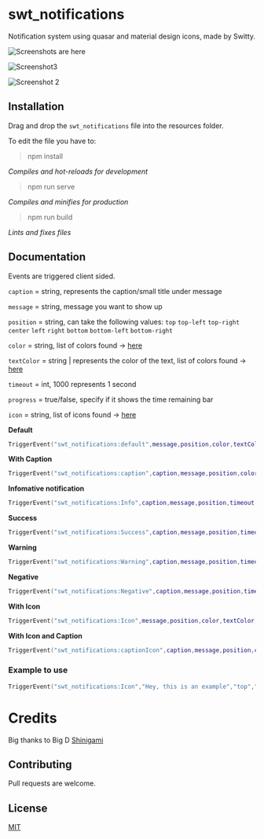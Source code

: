 # swt_notifications


Notification system using quasar and material design icons, made by Switty. 

![Screenshots are here](https://imgur.com/mNUe3h1.jpg) 

![Screenshot3](https://imgur.com/P0YEP0D.png)

![Screenshot 2](https://imgur.com/VzCCmD5.png) 



## Installation
Drag and drop the `swt_notifications` file into the resources folder.

To edit the file you have to:

>npm install

*Compiles and hot-reloads for development*

>npm run serve

*Compiles and minifies for production*

>npm run build

*Lints and fixes files*



## Documentation
Events are triggered client sided.

`caption` = string, represents the caption/small title under message

`message` = string, message you want to show up

`position` = string, can take the following values: `top` `top-left` `top-right` `center` `left` `right` `bottom` `bottom-left` `bottom-right`

`color` = string, list of colors found -> [here](https://quasar.dev/style/color-palette)

`textColor` = string | represents the color of the text, list of colors found -> [here](https://quasar.dev/style/color-palette)

`timeout` = int, 1000 represents 1 second

`progress` = true/false, specify if it shows the time remaining bar

`icon` = string, list of icons found -> [here](https://materialdesignicons.com/)

**Default**

```lua
TriggerEvent("swt_notifications:default",message,position,color,textColor,timeout,progress)
```
**With Caption**

```lua
TriggerEvent("swt_notifications:caption",caption,message,position,color,textColor,timeout,progress)
```
**Infomative notification**
```lua
TriggerEvent("swt_notifications:Info",caption,message,position,timeout,progress)
```

**Success**

```lua
TriggerEvent("swt_notifications:Success",caption,message,position,timeout,progress)
```

**Warning**
```lua
TriggerEvent("swt_notifications:Warning",caption,message,position,timeout,progress)
```
**Negative**
```lua
TriggerEvent("swt_notifications:Negative",caption,message,position,timeout,progress)
```

**With Icon**
```lua
TriggerEvent("swt_notifications:Icon",message,position,color,textColor,timeout,progress,icon)
```

**With Icon and Caption**
```lua
TriggerEvent("swt_notifications:captionIcon",caption,message,position,color,textColor,timeout,progress,icon)
```

### Example to use

```lua
TriggerEvent("swt_notifications:Icon","Hey, this is an example","top","blue-10","white",2500,true,"mdi-earth")
```

# Credits
Big thanks to Big D  [Shinigami](https://github.com/ioShinigami) 

## Contributing
Pull requests are welcome. 

## License
[MIT](https://choosealicense.com/licenses/mit/)
